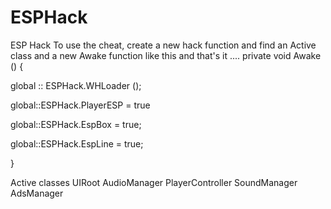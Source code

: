 # ESPHack
ESP Hack
To use the cheat, create a new hack function and find an Active class and a new Awake function like this and that's it ....
private void Awake ()
{

global :: ESPHack.WHLoader ();


global::ESPHack.PlayerESP = true


global::ESPHack.EspBox = true;


global::ESPHack.EspLine = true;

}


Active classes
UIRoot
AudioManager
PlayerController
SoundManager
AdsManager
